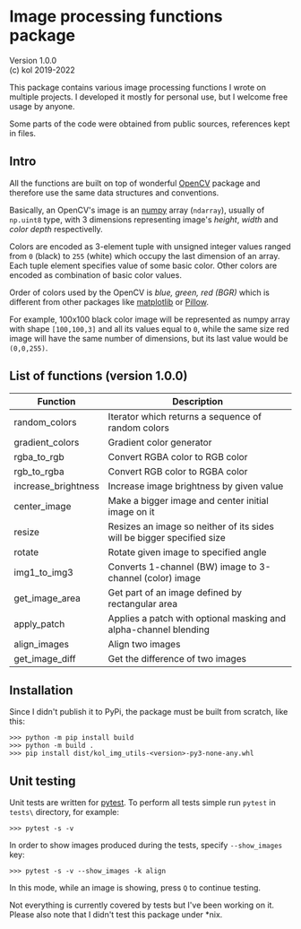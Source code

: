 # Image processing functions package
Version 1.0.0  
(c) kol 2019-2022  

This package contains various image processing functions I wrote on multiple projects.
I developed it mostly for personal use, but I welcome free usage by anyone.

Some parts of the code were obtained from public sources, references kept in files.

## Intro

All the functions are built on top of wonderful [OpenCV](https://docs.opencv.org/) package and therefore 
use the same data structures and conventions. 

Basically, an OpenCV's image is an [numpy](https://numpy.org/) array (`ndarray`), 
usually of `np.uint8` type, with 3 dimensions representing image's *height*, *width* and *color depth* 
respectivelly.

Colors are encoded as 3-element tuple with unsigned integer values ranged from `0` (black) to `255` (white)
which occupy the last dimension of an array. Each tuple element specifies value of some basic
color. Other colors are encoded as combination of basic color values.  

Order of colors used by the OpenCV is *blue, green, red (BGR)*
which is different from other packages like [matplotlib](https://matplotlib.org/) or 
[Pillow](https://pillow.readthedocs.io).

For example, 100x100 black color image will be represented as numpy array with shape `[100,100,3]`
and all its values equal to `0`, while the same size red image will have the same number of
dimensions, but its last value would be `(0,0,255)`.


## List of functions (version 1.0.0)

| Function              | Description |
|-----------------------|-------------|
| random_colors         | Iterator which returns a sequence of random colors |
| gradient_colors       | Gradient color generator |
| rgba_to_rgb           | Convert RGBA color to RGB color |
| rgb_to_rgba           | Convert RGB color to RGBA color |
| increase_brightness   | Increase image brightness by given value |
| center_image          | Make a bigger image and center initial image on it |
| resize                | Resizes an image so neither of its sides will be bigger specified size |
| rotate                | Rotate given image to specified angle |
| img1_to_img3          | Converts 1-channel (BW) image to 3-channel (color) image |
| get_image_area        | Get part of an image defined by rectangular area |
| apply_patch           | Applies a patch with optional masking and alpha-channel blending |
| align_images          | Align two images |
| get_image_diff        | Get the difference of two images |


## Installation

Since I didn't publish it to PyPi, the package must be built from scratch, like this:

    >>> python -m pip install build
    >>> python -m build .
    >>> pip install dist/kol_img_utils-<version>-py3-none-any.whl

## Unit testing

Unit tests are written for [pytest](https://docs.pytest.org/). To perform all tests simple run
`pytest` in `tests\` directory, for example:

    >>> pytest -s -v

In order to show images produced during the tests, specify `--show_images` key:

    >>> pytest -s -v --show_images -k align

In this mode, while an image is showing, press `Q` to continue testing.

Not everything is currently covered by tests but I've been working on it. Please also note that I didn't test this package under *nix.
